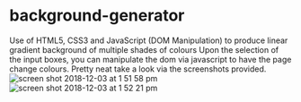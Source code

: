 # background-generator
Use of HTML5, CSS3 and JavaScript (DOM Manipulation) to produce linear gradient background of multiple shades of colours
Upon the selection of the input boxes, you can manipulate the dom via javascript to have the page change colours. Pretty neat take a look via the screenshots provided.
![screen shot 2018-12-03 at 1 51 58 pm](https://user-images.githubusercontent.com/38046425/49394824-da581100-f702-11e8-8834-ea162b2d7b21.png)
![screen shot 2018-12-03 at 1 52 21 pm](https://user-images.githubusercontent.com/38046425/49394826-db893e00-f702-11e8-892f-db7560bd7817.png)
